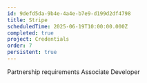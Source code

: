 ```yaml
---
id: 9defd5da-9b4e-4a4e-b7e9-d199d2df4798
title: Stripe
scheduledTime: 2025-06-19T10:00:00.000Z
completed: true
project: Credentials
order: 7
persistent: true
---
```


Partnership requirements
Associate Developer